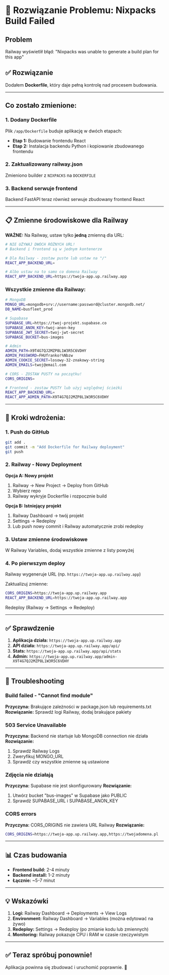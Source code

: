 # 🔧 Rozwiązanie Problemu: Nixpacks Build Failed

## Problem
Railway wyświetlił błąd: "Nixpacks was unable to generate a build plan for this app"

## ✅ Rozwiązanie
Dodałem **Dockerfile**, który daje pełną kontrolę nad procesem budowania.

---

## Co zostało zmienione:

### 1. Dodany Dockerfile
Plik `/app/Dockerfile` buduje aplikację w dwóch etapach:
- **Etap 1:** Budowanie frontendu React
- **Etap 2:** Instalacja backendu Python i kopiowanie zbudowanego frontendu

### 2. Zaktualizowany railway.json
Zmieniono builder z `NIXPACKS` na `DOCKERFILE`

### 3. Backend serwuje frontend
Backend FastAPI teraz również serwuje zbudowany frontend React

---

## 📋 Zmienne środowiskowe dla Railway

**WAŻNE:** Na Railway, ustaw tylko **jedną** zmienną dla URL:

```bash
# NIE UŻYWAJ DWÓCH RÓŻNYCH URL!
# Backend i frontend są w jednym kontenerze

# Dla Railway - zostaw puste lub ustaw na "/"
REACT_APP_BACKEND_URL=

# Albo ustaw na to samo co domena Railway
REACT_APP_BACKEND_URL=https://twoja-app.up.railway.app
```

### Wszystkie zmienne dla Railway:

```bash
# MongoDB
MONGO_URL=mongodb+srv://username:password@cluster.mongodb.net/
DB_NAME=busfleet_prod

# Supabase
SUPABASE_URL=https://twoj-projekt.supabase.co
SUPABASE_ANON_KEY=twoj-anon-key
SUPABASE_JWT_SECRET=twoj-jwt-secret
SUPABASE_BUCKET=bus-images

# Admin
ADMIN_PATH=X9T4G7QJ2MZP8L1W3R5C6VDHY
ADMIN_PASSWORD=FHUfranko!%Nbzw
ADMIN_COOKIE_SECRET=losowy-32-znakowy-string
ADMIN_EMAILS=twoj@email.com

# CORS - ZOSTAW PUSTY na początku!
CORS_ORIGINS=

# Frontend - zostaw PUSTY lub użyj względnej ścieżki
REACT_APP_BACKEND_URL=
REACT_APP_ADMIN_PATH=X9T4G7QJ2MZP8L1W3R5C6VDHY
```

---

## 🚀 Kroki wdrożenia:

### 1. Push do GitHub
```bash
git add .
git commit -m "Add Dockerfile for Railway deployment"
git push
```

### 2. Railway - Nowy Deployment

**Opcja A: Nowy projekt**
1. Railway → New Project → Deploy from GitHub
2. Wybierz repo
3. Railway wykryje Dockerfile i rozpocznie build

**Opcja B: Istniejący projekt**
1. Railway Dashboard → twój projekt
2. Settings → Redeploy
3. Lub push nowy commit i Railway automatycznie zrobi redeploy

### 3. Ustaw zmienne środowiskowe
W Railway Variables, dodaj wszystkie zmienne z listy powyżej

### 4. Po pierwszym deploy
Railway wygeneruje URL (np. `https://twoja-app.up.railway.app`)

Zaktualizuj zmienne:
```bash
CORS_ORIGINS=https://twoja-app.up.railway.app
REACT_APP_BACKEND_URL=https://twoja-app.up.railway.app
```

Redeploy (Railway → Settings → Redeploy)

---

## ✅ Sprawdzenie

1. **Aplikacja działa:** `https://twoja-app.up.railway.app`
2. **API działa:** `https://twoja-app.up.railway.app/api/`
3. **Stats:** `https://twoja-app.up.railway.app/api/stats`
4. **Admin:** `https://twoja-app.up.railway.app/admin-X9T4G7QJ2MZP8L1W3R5C6VDHY`

---

## 🐛 Troubleshooting

### Build failed - "Cannot find module"
**Przyczyna:** Brakujące zależności w package.json lub requirements.txt
**Rozwiązanie:** Sprawdź logi Railway, dodaj brakujące pakiety

### 503 Service Unavailable
**Przyczyna:** Backend nie startuje lub MongoDB connection nie działa
**Rozwiązanie:** 
1. Sprawdź Railway Logs
2. Zweryfikuj MONGO_URL
3. Sprawdź czy wszystkie zmienne są ustawione

### Zdjęcia nie działają
**Przyczyna:** Supabase nie jest skonfigurowany
**Rozwiązanie:** 
1. Utwórz bucket "bus-images" w Supabase jako PUBLIC
2. Sprawdź SUPABASE_URL i SUPABASE_ANON_KEY

### CORS errors
**Przyczyna:** CORS_ORIGINS nie zawiera URL Railway
**Rozwiązanie:**
```bash
CORS_ORIGINS=https://twoja-app.up.railway.app,https://twojadomena.pl
```

---

## 📊 Czas budowania

- **Frontend build:** 2-4 minuty
- **Backend install:** 1-2 minuty
- **Łącznie:** ~5-7 minut

---

## 💡 Wskazówki

1. **Logi:** Railway Dashboard → Deployments → View Logs
2. **Environment:** Railway Dashboard → Variables (można edytować na żywo)
3. **Redeploy:** Settings → Redeploy (po zmianie kodu lub zmiennych)
4. **Monitoring:** Railway pokazuje CPU i RAM w czasie rzeczywistym

---

## ✅ Teraz spróbuj ponownie!

Aplikacja powinna się zbudować i uruchomić poprawnie. 🚀
